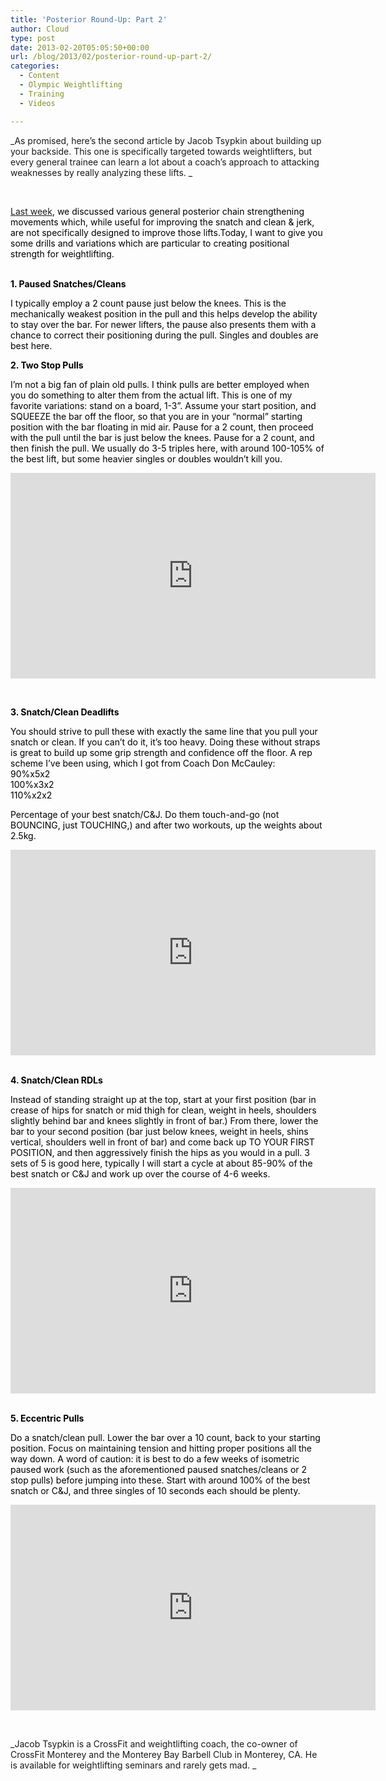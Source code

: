 ```yaml
---
title: 'Posterior Round-Up: Part 2'
author: Cloud
type: post
date: 2013-02-20T05:05:50+00:00
url: /blog/2013/02/posterior-round-up-part-2/
categories:
  - Content
  - Olympic Weightlifting
  - Training
  - Videos

---
```

_As promised, here&#8217;s the second article by Jacob Tsypkin about building up your backside. This one is specifically targeted towards weightlifters, but every general trainee can learn a lot about a coach&#8217;s approach to attacking weaknesses by really analyzing these lifts. _

&nbsp;

<span style="color: #000000"><a title="Posterior Round-Up: Part 1" href="/blog/2013/02/posterior-round-up-part-1/" target="_blank">Last week</a>, we discussed various general posterior chain strengthening movements which, while useful for improving the snatch and clean & jerk, are not specifically designed to improve those lifts.</span><span style="color: #000000">Today, I want to give you some drills and variations which are particular to creating positional strength for weightlifting.</span>

<span style="color: #000000"><br /> </span>**<span style="color: #000000">1. Paused Snatches/Cleans</span>**

<span style="color: #000000">I typically employ a 2 count pause just below the knees. This is the mechanically weakest position in the pull and this helps develop the ability to stay over the bar. For newer lifters, the pause also presents them with a chance to correct their positioning during the pull. Singles and doubles are best here.</span>

**<span style="color: #000000">2. Two Stop Pulls</span>**

<span style="color: #000000">I’m not a big fan of plain old pulls. I think pulls are better employed when you do something to alter them from the actual lift. This is one of my favorite variations: stand on a board, 1-3”. Assume your start position, and SQUEEZE the bar off the floor, so that you are in your “normal” starting position with the bar floating in mid air. Pause for a 2 count, then proceed with the pull until the bar is just below the knees. Pause for a 2 count, and then finish the pull. We usually do 3-5 triples here, with around 100-105% of the best lift, but some heavier singles or doubles wouldn’t kill you.</span>

<span class="embed-youtube" style="text-align:center; display: block;"><iframe class='youtube-player' type='text/html' width='584' height='329' src='https://www.youtube.com/embed/yqHxroDtwAY?version=3&#038;rel=1&#038;fs=1&#038;autohide=2&#038;showsearch=0&#038;showinfo=1&#038;iv_load_policy=1&#038;wmode=transparent' allowfullscreen='true' style='border:0;'></iframe></span>

&nbsp;

**<span style="color: #000000">3. Snatch/Clean Deadlifts</span>**

<span style="color: #000000">You should strive to pull these with exactly the same line that you pull your snatch or clean. If you can’t do it, it’s too heavy. Doing these without straps is great to build up some grip strength and confidence off the floor. A rep scheme I’ve been using, which I got from Coach Don McCauley:</span><span style="color: #000000"><br /> </span><span style="color: #000000">90%x5x2</span><span style="color: #000000"><br /> </span><span style="color: #000000">100%x3x2</span><span style="color: #000000"><br /> </span><span style="color: #000000">110%x2x2</span>

<span style="color: #000000">Percentage of your best snatch/C&J. Do them touch-and-go (not BOUNCING, just TOUCHING,) and after two workouts, up the weights about 2.5kg.</span>

<span class="embed-youtube" style="text-align:center; display: block;"><iframe class='youtube-player' type='text/html' width='584' height='329' src='https://www.youtube.com/embed/GMOF792dE0k?version=3&#038;rel=1&#038;fs=1&#038;autohide=2&#038;showsearch=0&#038;showinfo=1&#038;iv_load_policy=1&#038;wmode=transparent' allowfullscreen='true' style='border:0;'></iframe></span>

<span style="color: #000000"><br /> </span>**<span style="color: #000000">4. Snatch/Clean RDLs</span>**

<span style="color: #000000">Instead of standing straight up at the top, start at your first position (bar in crease of hips for snatch or mid thigh for clean, weight in heels, shoulders slightly behind bar and knees slightly in front of bar.) From there, lower the bar to your second position (bar just below knees, weight in heels, shins vertical, shoulders well in front of bar) and come back up TO YOUR FIRST POSITION, and then aggressively finish the hips as you would in a pull. 3 sets of 5 is good here, typically I will start a cycle at about 85-90% of the best snatch or C&J and work up over the course of 4-6 weeks.</span>

<span class="embed-youtube" style="text-align:center; display: block;"><iframe class='youtube-player' type='text/html' width='584' height='329' src='https://www.youtube.com/embed/D49ZmeSeEPM?version=3&#038;rel=1&#038;fs=1&#038;autohide=2&#038;showsearch=0&#038;showinfo=1&#038;iv_load_policy=1&#038;wmode=transparent' allowfullscreen='true' style='border:0;'></iframe></span>

<span style="color: #000000"><br /> </span>**<span style="color: #000000">5. Eccentric Pulls</span>**

<span style="color: #000000">Do a snatch/clean pull. Lower the bar over a 10 count, back to your starting position. Focus on maintaining tension and hitting proper positions all the way down. A word of caution: it is best to do a few weeks of isometric paused work (such as the aforementioned paused snatches/cleans or 2 stop pulls) before jumping into these. Start with around 100% of the best snatch or C&J, and three singles of 10 seconds each should be plenty.</span>

<span class="embed-youtube" style="text-align:center; display: block;"><iframe class='youtube-player' type='text/html' width='584' height='329' src='https://www.youtube.com/embed/M8PQvz3RLPM?version=3&#038;rel=1&#038;fs=1&#038;autohide=2&#038;showsearch=0&#038;showinfo=1&#038;iv_load_policy=1&#038;wmode=transparent' allowfullscreen='true' style='border:0;'></iframe></span>

&nbsp;

_Jacob Tsypkin is a CrossFit and weightlifting coach, the co-owner of CrossFit Monterey and the Monterey Bay Barbell Club in Monterey, CA. He is available for weightlifting seminars and rarely gets mad. _

&nbsp;
